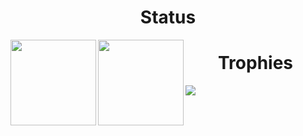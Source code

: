 <div align="center">
  <h1>Status</h1>
  <a href="https://github.com/anuraghazra/github-readme-stats">
    <img align="left" height="137px" src="https://github-readme-stats.vercel.app/api?username=shennoki&show_icons=true&theme=nord&hide_border=true&hide_title=true&border_radius=0&line_height=21&count_private=true&include_all_commits=true" />
  </a>
  <a href="https://github.com/anuraghazra/github-readme-stats">
    <img align="left" height="137px" src="https://github-readme-stats.vercel.app/api/top-langs/?username=shennoki&layout=compact&theme=nord&hide_title=true&hide_border=true&border_radius=0" />
  </a>
  
  <h1>Trophies</h1>
  <img align="left" src="https://github-profile-trophy.vercel.app/?username=shennoki&theme=nord&column=6&no-frame=true&margin-w=11">
</div> 
